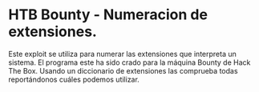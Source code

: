# HTB Bounty - Numeracion de extensiones.

Este exploit se utiliza para numerar las extensiones que interpreta un sistema. El programa este ha sido crado para
la máquina Bounty de Hack The Box. Usando un diccionario de extensiones las comprueba todas reportándonos cuáles
podemos utilizar.

